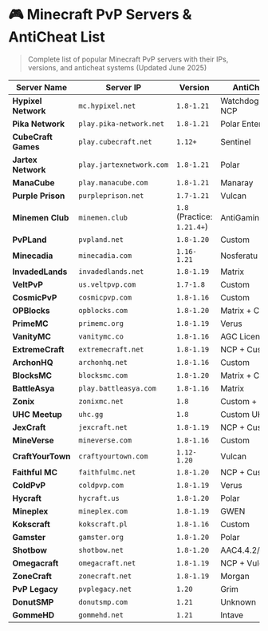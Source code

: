 # 🎮 Minecraft PvP Servers & AntiCheat List

> Complete list of popular Minecraft PvP servers with their IPs, versions, and anticheat systems (Updated June 2025)

| Server Name | Server IP | Version | AntiCheat |
|-------------|-----------|---------|-----------|
| **Hypixel Network** | `mc.hypixel.net` | `1.8-1.21` | Watchdog + NCP |
| **Pika Network** | `play.pika-network.net` | `1.8-1.21` | Polar Enterprise |
| **CubeCraft Games** | `play.cubecraft.net` | `1.12+` | Sentinel |
| **Jartex Network** | `play.jartexnetwork.com` | `1.8-1.21` | Polar |
| **ManaCube** | `play.manacube.com` | `1.8-1.21` | Manaray |
| **Purple Prison** | `purpleprison.net` | `1.7-1.21` | Vulcan |
| **Minemen Club** | `minemen.club` | `1.8` (Practice: `1.21.4+`) | AntiGamingChair |
| **PvPLand** | `pvpland.net` | `1.8-1.20` | Custom |
| **Minecadia** | `minecadia.com` | `1.16-1.21` | Nosferatu |
| **InvadedLands** | `invadedlands.net` | `1.8-1.19` | Matrix |
| **VeltPvP** | `us.veltpvp.com` | `1.7-1.8` | Custom |
| **CosmicPvP** | `cosmicpvp.com` | `1.8-1.16` | Custom |
| **OPBlocks** | `opblocks.com` | `1.8-1.20` | Matrix + Custom |
| **PrimeMC** | `primemc.org` | `1.8-1.19` | Verus |
| **VanityMC** | `vanitymc.co` | `1.8-1.16` | AGC Licensed |
| **ExtremeCraft** | `extremecraft.net` | `1.8-1.19` | NCP + Custom |
| **ArchonHQ** | `archonhq.net` | `1.8-1.16` | Custom |
| **BlocksMC** | `blocksmc.com` | `1.8-1.20` | Matrix + Custom |
| **BattleAsya** | `play.battleasya.com` | `1.8-1.16` | Matrix |
| **Zonix** | `zonixmc.net` | `1.8` | Custom + Matrix |
| **UHC Meetup** | `uhc.gg` | `1.8` | Custom UHC AC |
| **JexCraft** | `jexcraft.net` | `1.8-1.19` | NCP + Custom |
| **MineVerse** | `mineverse.com` | `1.8-1.16` | Custom |
| **CraftYourTown** | `craftyourtown.com` | `1.12-1.20` | Vulcan |
| **Faithful MC** | `faithfulmc.net` | `1.8-1.20` | NCP + Custom |
| **ColdPvP** | `coldpvp.com` | `1.8-1.19` | Verus |
| **Hycraft** | `hycraft.us` | `1.8-1.20` | Polar |
| **Mineplex** | `mineplex.com` | `1.8-1.19` | GWEN |
| **Kokscraft** | `kokscraft.pl` | `1.8-1.16` | Custom |
| **Gamster** | `gamster.org` | `1.8-1.20` | Polar |
| **Shotbow** | `shotbow.net` | `1.8-1.20` | AAC4.4.2/Matrix |
| **Omegacraft** | `omegacraft.net` | `1.8-1.19` | NCP + Vulcan |
| **ZoneCraft** | `zonecraft.net` | `1.8-1.19` | Morgan |
| **PvP Legacy** | `pvplegacy.net` | `1.20` | Grim |
| **DonutSMP** | `donutsmp.com` | `1.21` | Unknown |
| **GommeHD** | `gommehd.net` | `1.21` | Intave |
